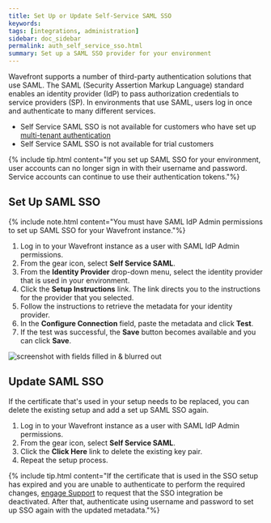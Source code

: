 ```yaml
---
title: Set Up or Update Self-Service SAML SSO
keywords:
tags: [integrations, administration]
sidebar: doc_sidebar
permalink: auth_self_service_sso.html
summary: Set up a SAML SSO provider for your environment
---
```


Wavefront supports a number of third-party authentication solutions that use SAML. The SAML (Security Assertion Markup Language) standard enables an identity provider (IdP) to pass authorization credentials to service providers (SP). In environments that use SAML, users log in once and authenticate to many different services.

* Self Service SAML SSO is not available for customers who have set up [multi-tenant authentication](authentication.html#multi-tenant-authentication)
* Self Service SAML SSO is not available for trial customers

{% include tip.html content="If you set up SAML SSO for your environment, user accounts can no longer sign in with their username and password. Service accounts can continue to use their authentication tokens."%}


## Set Up SAML SSO

{% include note.html content="You must have SAML IdP Admin permissions to set up SAML SSO for your Wavefront instance."%}

1. Log in to your Wavefront instance as a user with SAML IdP Admin permissions.
2. From the gear icon, select **Self Service SAML**.
3. From the **Identity Provider** drop-down menu, select the identity provider that is used in your environment.
4. Click the **Setup Instructions** link. The link directs you to the instructions for the provider that you selected.
5. Follow the instructions to retrieve the metadata for your identity provider.
6. In the **Configure Connection** field, paste the metadata and click **Test**.
7. If the test was successful, the **Save** button becomes available and you can click **Save**.

![screenshot with fields filled in & blurred out](images/self_service_sso.png)


## Update SAML SSO

If the certificate that's used in your setup needs to be replaced, you can delete the existing setup and add a set up SAML SSO again.

1. Log in to your Wavefront instance as a user with SAML IdP Admin permissions.
2. From the gear icon, select **Self Service SAML**.
3. Click the **Click Here** link to delete the existing key pair.
4. Repeat the setup process.

{% include tip.html content="If the certificate that is used in the SSO setup has expired and you are unable to authenticate to perform the required changes, [engage Support](wavefront_support_feedback.html#support) to request that the SSO integration be deactivated. After that, authenticate using username and password to set up SSO again with the updated metadata."%}

<!---
## FedRAMP Certification of Different Providers

The different SAML providers have the following FedRAMP certification:

* ADFS – FedRAMP High.
* G-Suite – FedRAMP Moderate.
* Okta – FedRAMP Moderate.
* WorkSpaceOne - FedRAMP Moderate.
* OneLogin – No FedRAMP compliance.

--->
